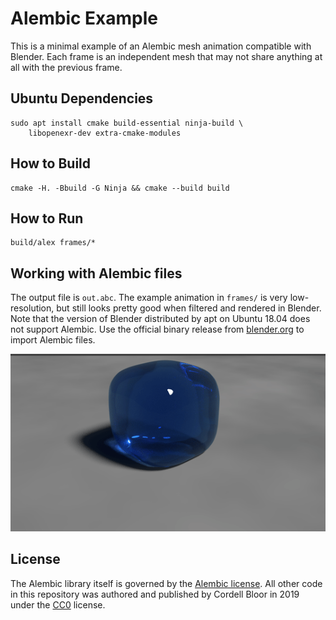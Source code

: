 # Alembic Example

This is a minimal example of an Alembic mesh animation compatible with Blender.
Each frame is an independent mesh that may not share anything at all with the
previous frame.

## Ubuntu Dependencies

    sudo apt install cmake build-essential ninja-build \
        libopenexr-dev extra-cmake-modules

## How to Build

    cmake -H. -Bbuild -G Ninja && cmake --build build

## How to Run

    build/alex frames/*

## Working with Alembic files

The output file is `out.abc`. The example animation in `frames/` is very
low-resolution, but still looks pretty good when filtered and rendered in
Blender. Note that the version of Blender distributed by apt on Ubuntu 18.04
does not support Alembic. Use the official binary release from [blender.org][3]
to import Alembic files.

![Rendered example animation of a droplet spreading.][4]

## License

The Alembic library itself is governed by the [Alembic license][1]. All other
code in this repository was authored and published by Cordell Bloor in 2019
under the [CC0][2] license.

[1]: 3rdparty/alembic/LICENSE.txt
[2]: LICENSE
[3]: https://www.blender.org/
[4]: alex.gif
